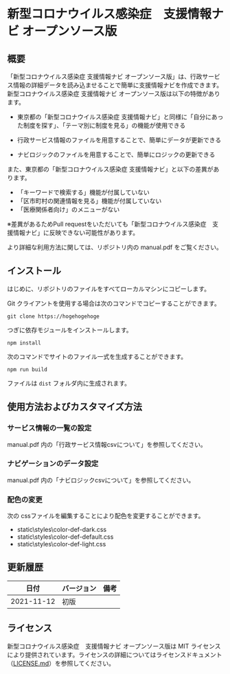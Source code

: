 # 新型コロナウイルス感染症　支援情報ナビ オープンソース版

## 概要

「新型コロナウイルス感染症 支援情報ナビ オープンソース版」は、行政サービス情報の詳細データを読み込ませることで簡単に支援情報ナビを作成できます。
新型コロナウイルス感染症 支援情報ナビ オープンソース版は以下の特徴があります。

* 東京都の「新型コロナウイルス感染症 支援情報ナビ」と同様に「自分にあった制度を探す」、「テーマ別に制度を見る」の機能が使用できる

* 行政サービス情報のファイルを用意することで、簡単にデータが更新できる

* ナビロジックのファイルを用意することで、簡単にロジックの更新できる

また、東京都の「新型コロナウイルス感染症 支援情報ナビ」と以下の差異があります。

* 「キーワードで検索する」機能が付属していない
* 「区市町村の関連情報を見る」機能が付属していない
* 「医療関係者向け」のメニューがない

※差異があるためPull requestをいただいても「新型コロナウイルス感染症　支援情報ナビ」に反映できない可能性があります。

より詳細な利用方法に関しては、リポジトリ内の manual.pdf をご覧ください。

## インストール

はじめに、リポジトリのファイルをすべてローカルマシンにコピーします。

Git クライアントを使用する場合は次のコマンドでコピーすることができます。

```
git clone https://hogehogehoge
```

つぎに依存モジュールをインストールします。

```
npm install
```

次のコマンドでサイトのファイル一式を生成することができます。
```
npm run build
```

ファイルは `dist` フォルダ内に生成されます。

## 使用方法およびカスタマイズ方法

### サービス情報の一覧の設定

manual.pdf 内の「行政サービス情報csvについて」を参照してください。

### ナビゲーションのデータ設定

manual.pdf 内の「ナビロジックcsvについて」を参照してください。

### 配色の変更

次の cssファイルを編集することにより配色を変更することができます。

- static\styles\color-def-dark.css
- static\styles\color-def-default.css
- static\styles\color-def-light.css

## 更新履歴


| 日付  | バージョン | 備考 |
| ------ | ---------------- | ---- |
| 2021-11-12 | 初版  |      |

## ライセンス

新型コロナウイルス感染症　支援情報ナビ オープンソース版は MIT ライセンスにより提供されています。ライセンスの詳細についてはライセンスドキュメント（[LICENSE.md](LICENSE.md)）を参照してください。
